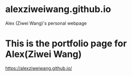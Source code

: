 # alexziweiwang.github.io
Alex (Ziwei Wang)'s personal webpage

# This is the portfolio page for Alex(Ziwei Wang)

https://alexziweiwang.github.io/
